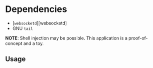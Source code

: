 # Dependencies

* [`websocketd`][websocketd]
* GNU `tail`

**NOTE**: Shell injection may be possible. This application is
a proof-of-concept and a toy.

## Usage


